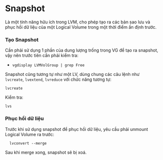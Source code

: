 # Snapshot
Là một tính năng hữu ích trong LVM, cho phép tạo ra các bản sao lưu và phục hồi dữ liệu của một Logical Volume trong một thời điểm ấn định trước.

### Tạo Snapshot
Cần phải sử dụng 1 phần của dung lượng trống trong VG để tạo ra snapshot, vậy nên trước tiên cần phải kiểm tra:
- `vgdisplay LVMVolGroup | grep Free`

Snapshot cũng tương tự như một LV, dùng chung các câu lệnh như `lvcreate`, `lvextend`, `lvreduce` với chức năng tương tự:
``` 
lvcreate

```

Kiểm tra:

```
lvs
```

### Phục hồi dữ liệu
Trước khi sử dụng snapshot để phục hồi dữ liệu, yêu cầu phải unmount Logical Volume ra trước:
```umount -v 
  lvconvert --merge
``` 
Sau khi merge xong, snapshot sẽ bị xoá.

